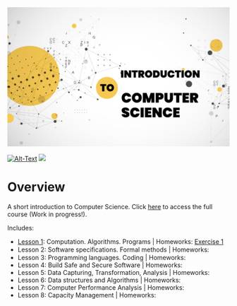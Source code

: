 <img src="/Images/Intro-CS.png" />

[![Alt-Text](https://img.shields.io/static/v1.svg?label=ver&message=1.0&color=success)](docs/start.md)
[![](https://img.shields.io/static/v1.svg?label=license&message=BSD3&color=blue)](LICENSE)

# Overview
A short introduction to Computer Science. Click [here](https://github.com/sparvu/intro2cs/blob/main/Intro-CS.pdf) to access the full course (Work in progress!). 

Includes:

* [Lesson 1](https://github.com/sparvu/intro2cs/blob/main/lesson1/cs1.pdf): Computation. Algorithms. Programs | Homeworks:  [Exercise 1](https://github.com/sparvu/intro2cs/blob/main/lesson1/ex1.pdf)
* Lesson 2: Software speciﬁcations. Formal methods | Homeworks:
* Lesson 3: Programming languages. Coding | Homeworks:
* Lesson 4: Build Safe and Secure Software | Homeworks:
* Lesson 5: Data Capturing, Transformation, Analysis | Homeworks:
* Lesson 6: Data structures and Algorithms | Homeworks:
* Lesson 7: Computer Performance Analysis | Homeworks: 
* Lesson 8: Capacity Management | Homeworks:
